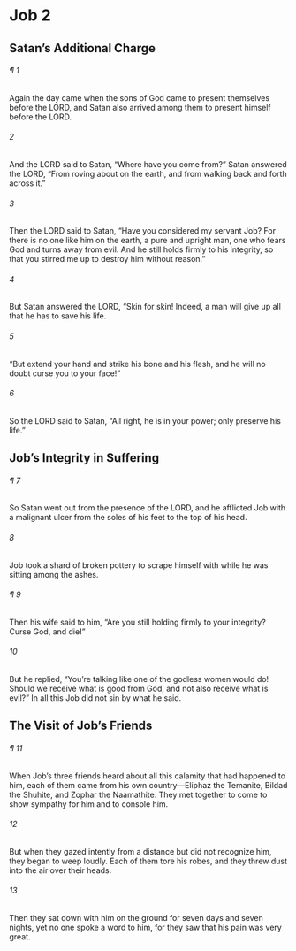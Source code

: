 # Job 2
## Satan’s Additional Charge
###### ¶ 1
Again the day came when the sons of God came to present themselves before the LORD, and Satan also arrived among them to present himself before the LORD.
###### 2
And the LORD said to Satan, “Where have you come from?” Satan answered the LORD, “From roving about on the earth, and from walking back and forth across it.”
###### 3
Then the LORD said to Satan, “Have you considered my servant Job? For there is no one like him on the earth, a pure and upright man, one who fears God and turns away from evil. And he still holds firmly to his integrity, so that you stirred me up to destroy him without reason.”
###### 4
But Satan answered the LORD, “Skin for skin! Indeed, a man will give up all that he has to save his life.
###### 5
“But extend your hand and strike his bone and his flesh, and he will no doubt curse you to your face!”
###### 6
So the LORD said to Satan, “All right, he is in your power; only preserve his life.”
## Job’s Integrity in Suffering
###### ¶ 7
So Satan went out from the presence of the LORD, and he afflicted Job with a malignant ulcer from the soles of his feet to the top of his head.
###### 8
Job took a shard of broken pottery to scrape himself with while he was sitting among the ashes.
###### ¶ 9
Then his wife said to him, “Are you still holding firmly to your integrity? Curse God, and die!”
###### 10
But he replied, “You’re talking like one of the godless women would do! Should we receive what is good from God, and not also receive what is evil?” In all this Job did not sin by what he said.
## The Visit of Job’s Friends
###### ¶ 11
When Job’s three friends heard about all this calamity that had happened to him, each of them came from his own country—Eliphaz the Temanite, Bildad the Shuhite, and Zophar the Naamathite. They met together to come to show sympathy for him and to console him.
###### 12
But when they gazed intently from a distance but did not recognize him, they began to weep loudly. Each of them tore his robes, and they threw dust into the air over their heads.
###### 13
Then they sat down with him on the ground for seven days and seven nights, yet no one spoke a word to him, for they saw that his pain was very great.
